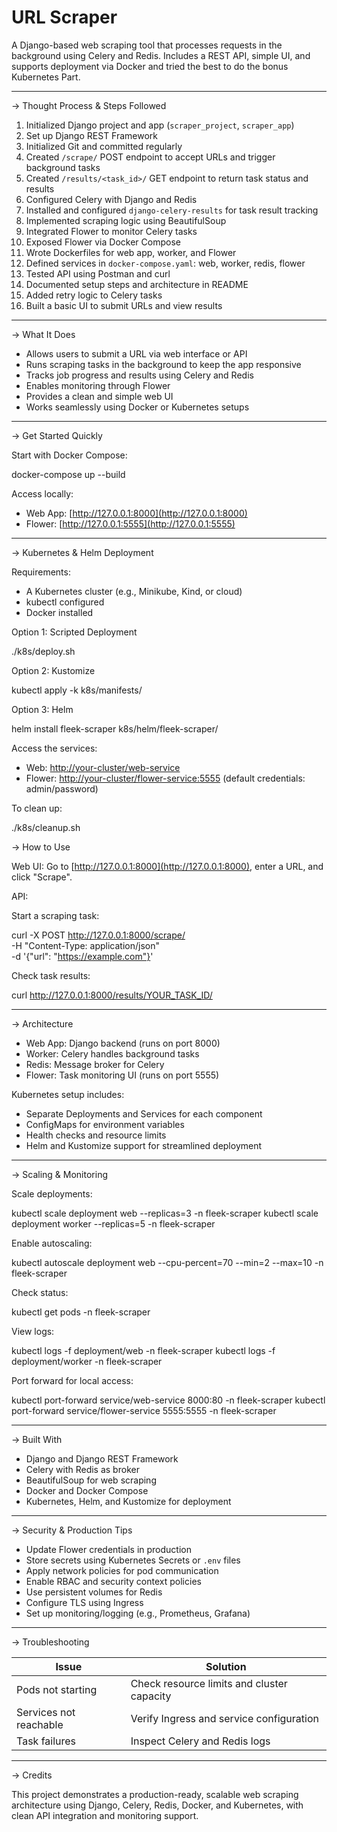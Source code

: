 # URL Scraper

A Django-based web scraping tool that processes requests in the background using Celery and Redis. Includes a REST API, simple UI, and supports deployment via Docker and tried the best to do the bonus Kubernetes Part.

---

-> Thought Process & Steps Followed

1. Initialized Django project and app (`scraper_project`, `scraper_app`)
2. Set up Django REST Framework
3. Initialized Git and committed regularly
4. Created `/scrape/` POST endpoint to accept URLs and trigger background tasks
5. Created `/results/<task_id>/` GET endpoint to return task status and results
6. Configured Celery with Django and Redis
7. Installed and configured `django-celery-results` for task result tracking
8. Implemented scraping logic using BeautifulSoup
9. Integrated Flower to monitor Celery tasks
10. Exposed Flower via Docker Compose
11. Wrote Dockerfiles for web app, worker, and Flower
12. Defined services in `docker-compose.yaml`: web, worker, redis, flower
13. Tested API using Postman and curl
14. Documented setup steps and architecture in README
15. Added retry logic to Celery tasks
16. Built a basic UI to submit URLs and view results

---

-> What It Does

* Allows users to submit a URL via web interface or API
* Runs scraping tasks in the background to keep the app responsive
* Tracks job progress and results using Celery and Redis
* Enables monitoring through Flower
* Provides a clean and simple web UI
* Works seamlessly using Docker or Kubernetes setups

---

-> Get Started Quickly

Start with Docker Compose:

docker-compose up --build


Access locally:

* Web App: [http://127.0.0.1:8000](http://127.0.0.1:8000)
* Flower: [http://127.0.0.1:5555](http://127.0.0.1:5555)

---

-> Kubernetes & Helm Deployment

Requirements:

* A Kubernetes cluster (e.g., Minikube, Kind, or cloud)
* kubectl configured
* Docker installed

Option 1: Scripted Deployment

./k8s/deploy.sh


Option 2: Kustomize

kubectl apply -k k8s/manifests/


Option 3: Helm

helm install fleek-scraper k8s/helm/fleek-scraper/


Access the services:

* Web: [http://your-cluster/web-service](http://your-cluster/web-service)
* Flower: [http://your-cluster/flower-service:5555](http://your-cluster/flower-service:5555) (default credentials: admin/password)

To clean up:

./k8s/cleanup.sh


-> How to Use

Web UI:
Go to [http://127.0.0.1:8000](http://127.0.0.1:8000), enter a URL, and click "Scrape".

API:

Start a scraping task:

curl -X POST http://127.0.0.1:8000/scrape/ \
  -H "Content-Type: application/json" \
  -d '{"url": "https://example.com"}'


Check task results:

curl http://127.0.0.1:8000/results/YOUR_TASK_ID/


---

-> Architecture

* Web App: Django backend (runs on port 8000)
* Worker: Celery handles background tasks
* Redis: Message broker for Celery
* Flower: Task monitoring UI (runs on port 5555)

Kubernetes setup includes:

* Separate Deployments and Services for each component
* ConfigMaps for environment variables
* Health checks and resource limits
* Helm and Kustomize support for streamlined deployment

---

-> Scaling & Monitoring

Scale deployments:

kubectl scale deployment web --replicas=3 -n fleek-scraper
kubectl scale deployment worker --replicas=5 -n fleek-scraper


Enable autoscaling:

kubectl autoscale deployment web --cpu-percent=70 --min=2 --max=10 -n fleek-scraper


Check status:

kubectl get pods -n fleek-scraper


View logs:

kubectl logs -f deployment/web -n fleek-scraper
kubectl logs -f deployment/worker -n fleek-scraper


Port forward for local access:

kubectl port-forward service/web-service 8000:80 -n fleek-scraper
kubectl port-forward service/flower-service 5555:5555 -n fleek-scraper


---

-> Built With

* Django and Django REST Framework
* Celery with Redis as broker
* BeautifulSoup for web scraping
* Docker and Docker Compose
* Kubernetes, Helm, and Kustomize for deployment

---

-> Security & Production Tips

* Update Flower credentials in production
* Store secrets using Kubernetes Secrets or `.env` files
* Apply network policies for pod communication
* Enable RBAC and security context policies
* Use persistent volumes for Redis
* Configure TLS using Ingress
* Set up monitoring/logging (e.g., Prometheus, Grafana)

---

-> Troubleshooting

| Issue                  | Solution                                   |
| ---------------------- | ------------------------------------------ |
| Pods not starting      | Check resource limits and cluster capacity |
| Services not reachable | Verify Ingress and service configuration   |
| Task failures          | Inspect Celery and Redis logs              |

---

-> Credits

This project demonstrates a production-ready, scalable web scraping architecture using Django, Celery, Redis, Docker, and Kubernetes, with clean API integration and monitoring support.
